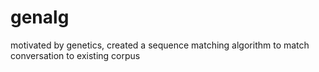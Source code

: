 # genalg
motivated by genetics, created a sequence matching algorithm to match conversation to existing corpus
